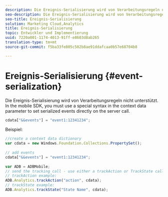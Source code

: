 ```yaml
---
description: Die Ereignis-Serialisierung wird von Verarbeitungsregeln nicht unterstützt. Im Mobile-SDK müssen Sie eine spezielle Syntax innerhalb des Kontextdatenparameters verwenden, um serialisierte Ereignisse direkt beim Server-Aufruf festzulegen.
seo-description: Die Ereignis-Serialisierung wird von Verarbeitungsregeln nicht unterstützt. Im Mobile-SDK müssen Sie eine spezielle Syntax innerhalb des Kontextdatenparameters verwenden, um serialisierte Ereignisse direkt beim Server-Aufruf festzulegen.
seo-title: Ereignis-Serialisierung
solution: Marketing Cloud,Analytics
title: Ereignis-Serialisierung
topic: Entwickler und Implementierung
uuid: 7220a001-1174-4013-91ff-e8603d8ab265
translation-type: tm+mt
source-git-commit: f5ba33fe805c502b8ae91ddafcaa0b57e68704b8

---
```



# Ereignis-Serialisierung {#event-serialization}

Die Ereignis-Serialisierung wird von Verarbeitungsregeln nicht unterstützt. In the mobile SDK, you must use a special syntax in the context data parameter to set serialized events directly on the server call.

```js
cdata["&&events"] = "event1:12341234";
```

Beispiel:

```js
//create a context data dictionary 
var cdata = new Windows.Foundation.Collections.PropertySet(); 
 
// add events 
cdata["&&events"] = "event1:12341234"; 
 
var ADB = ADBMobile; 
// send the tracking call - use either a trackAction or TrackState call. 
// trackAction example: 
ADB.Analytics.trackAction("action", cdata); 
// trackState example: 
ADB.Analytics.trackState("State Name", cdata);
```

